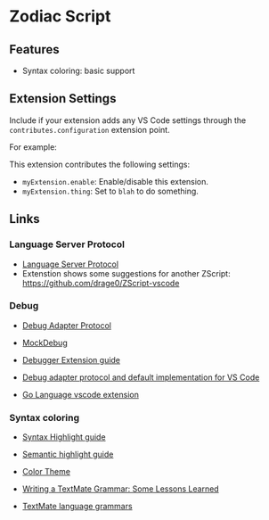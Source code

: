 # Zodiac Script

## Features

- Syntax coloring: basic support

## Extension Settings

Include if your extension adds any VS Code settings through the `contributes.configuration` extension point.

For example:

This extension contributes the following settings:

* `myExtension.enable`: Enable/disable this extension.
* `myExtension.thing`: Set to `blah` to do something.

## Links

### Language Server Protocol

- [Language Server Protocol](https://microsoft.github.io/language-server-protocol/)
- Extenstion shows some suggestions for another ZScript: https://github.com/drage0/ZScript-vscode

### Debug

- [Debug Adapter Protocol](https://microsoft.github.io/debug-adapter-protocol/specification)

- [MockDebug](https://github.com/microsoft/vscode-mock-debug/blob/main/src/mockDebug.ts)
- [Debugger Extension guide](https://code.visualstudio.com/api/extension-guides/debugger-extension)
- [Debug adapter protocol and default implementation for VS Code](https://github.com/microsoft/vscode-debugadapter-node/tree/main)
- [Go Language vscode extension](https://github.com/golang/vscode-go)

### Syntax coloring

- [Syntax Highlight guide](https://code.visualstudio.com/api/language-extensions/syntax-highlight-guide)
- [Semantic highlight guide](https://code.visualstudio.com/api/language-extensions/semantic-highlight-guide)
- [Color Theme](https://code.visualstudio.com/api/extension-guides/color-theme#syntax-colors)

- [Writing a TextMate Grammar: Some Lessons Learned](https://www.apeth.com/nonblog/stories/textmatebundle.html)
- [TextMate language grammars](https://macromates.com/manual/en/language_grammars)
